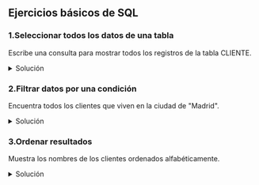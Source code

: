 ## Ejercicios básicos de SQL

### 1.Seleccionar todos los datos de una tabla

Escribe una consulta para mostrar todos los registros de la tabla CLIENTE.

<details>
  <summary>Solución</summary>
  
  ```sql
    SELECT * FROM CLIENTE;
  ```
  
</details>

### 2.Filtrar datos por una condición

Encuentra todos los clientes que viven en la ciudad de "Madrid".

<details>
  <summary>Solución</summary>
  
  ```sql
    SELECT * FROM CLIENTE
    WHERE ciudad = 'Madrid';
  ```
  
</details>

### 3.Ordenar resultados

Muestra los nombres de los clientes ordenados alfabéticamente.

<details>
  <summary>Solución</summary>
  
  ```sql
    SELECT nombre FROM CLIENTE
    ORDER BY nombre ASC;
  ```
  
</details>
